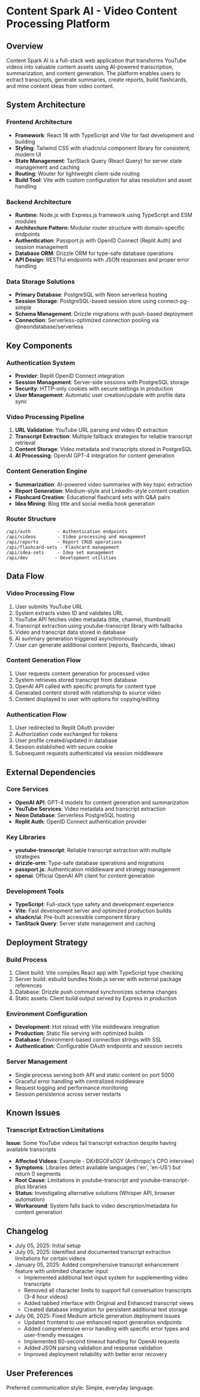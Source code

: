 # Content Spark AI - Video Content Processing Platform

## Overview

Content Spark AI is a full-stack web application that transforms YouTube videos into valuable content assets using AI-powered transcription, summarization, and content generation. The platform enables users to extract transcripts, generate summaries, create reports, build flashcards, and mine content ideas from video content.

## System Architecture

### Frontend Architecture
- **Framework**: React 18 with TypeScript and Vite for fast development and building
- **Styling**: Tailwind CSS with shadcn/ui component library for consistent, modern UI
- **State Management**: TanStack Query (React Query) for server state management and caching
- **Routing**: Wouter for lightweight client-side routing
- **Build Tool**: Vite with custom configuration for alias resolution and asset handling

### Backend Architecture
- **Runtime**: Node.js with Express.js framework using TypeScript and ESM modules
- **Architecture Pattern**: Modular router structure with domain-specific endpoints
- **Authentication**: Passport.js with OpenID Connect (Replit Auth) and session management
- **Database ORM**: Drizzle ORM for type-safe database operations
- **API Design**: RESTful endpoints with JSON responses and proper error handling

### Data Storage Solutions
- **Primary Database**: PostgreSQL with Neon serverless hosting
- **Session Storage**: PostgreSQL-based session store using connect-pg-simple
- **Schema Management**: Drizzle migrations with push-based deployment
- **Connection**: Serverless-optimized connection pooling via @neondatabase/serverless

## Key Components

### Authentication System
- **Provider**: Replit OpenID Connect integration
- **Session Management**: Server-side sessions with PostgreSQL storage
- **Security**: HTTP-only cookies with secure settings in production
- **User Management**: Automatic user creation/update with profile data sync

### Video Processing Pipeline
1. **URL Validation**: YouTube URL parsing and video ID extraction
2. **Transcript Extraction**: Multiple fallback strategies for reliable transcript retrieval
3. **Content Storage**: Video metadata and transcripts stored in PostgreSQL
4. **AI Processing**: OpenAI GPT-4 integration for content generation

### Content Generation Engine
- **Summarization**: AI-powered video summaries with key topic extraction
- **Report Generation**: Medium-style and LinkedIn-style content creation
- **Flashcard Creation**: Educational flashcard sets with Q&A pairs
- **Idea Mining**: Blog title and social media hook generation

### Router Structure
```
/api/auth          - Authentication endpoints
/api/videos        - Video processing and management
/api/reports       - Report CRUD operations
/api/flashcard-sets - Flashcard management
/api/idea-sets     - Idea set management
/api/dev          - Development utilities
```

## Data Flow

### Video Processing Flow
1. User submits YouTube URL
2. System extracts video ID and validates URL
3. YouTube API fetches video metadata (title, channel, thumbnail)
4. Transcript extraction using youtube-transcript library with fallbacks
5. Video and transcript data stored in database
6. AI summary generation triggered asynchronously
7. User can generate additional content (reports, flashcards, ideas)

### Content Generation Flow
1. User requests content generation for processed video
2. System retrieves stored transcript from database
3. OpenAI API called with specific prompts for content type
4. Generated content stored with relationship to source video
5. Content displayed to user with options for copying/editing

### Authentication Flow
1. User redirected to Replit OAuth provider
2. Authorization code exchanged for tokens
3. User profile created/updated in database
4. Session established with secure cookie
5. Subsequent requests authenticated via session middleware

## External Dependencies

### Core Services
- **OpenAI API**: GPT-4 models for content generation and summarization
- **YouTube Services**: Video metadata and transcript extraction
- **Neon Database**: Serverless PostgreSQL hosting
- **Replit Auth**: OpenID Connect authentication provider

### Key Libraries
- **youtube-transcript**: Reliable transcript extraction with multiple strategies
- **drizzle-orm**: Type-safe database operations and migrations
- **passport.js**: Authentication middleware and strategy management
- **openai**: Official OpenAI API client for content generation

### Development Tools
- **TypeScript**: Full-stack type safety and development experience
- **Vite**: Fast development server and optimized production builds
- **shadcn/ui**: Pre-built accessible component library
- **TanStack Query**: Server state management and caching

## Deployment Strategy

### Build Process
1. Client build: Vite compiles React app with TypeScript type checking
2. Server build: esbuild bundles Node.js server with external package references
3. Database: Drizzle push command synchronizes schema changes
4. Static assets: Client build output served by Express in production

### Environment Configuration
- **Development**: Hot reload with Vite middleware integration
- **Production**: Static file serving with optimized builds
- **Database**: Environment-based connection strings with SSL
- **Authentication**: Configurable OAuth endpoints and session secrets

### Server Management
- Single process serving both API and static content on port 5000
- Graceful error handling with centralized middleware
- Request logging and performance monitoring
- Session persistence across server restarts

## Known Issues

### Transcript Extraction Limitations
**Issue**: Some YouTube videos fail transcript extraction despite having available transcripts
- **Affected Videos**: Example - DKrBGOFs0GY (Anthropic's CPO interview)
- **Symptoms**: Libraries detect available languages ('en', 'en-US') but return 0 segments
- **Root Cause**: Limitations in youtube-transcript and youtube-transcript-plus libraries
- **Status**: Investigating alternative solutions (Whisper API, browser automation)
- **Workaround**: System falls back to video description/metadata for content generation

## Changelog
- July 05, 2025: Initial setup
- July 05, 2025: Identified and documented transcript extraction limitations for certain videos
- January 05, 2025: Added comprehensive transcript enhancement feature with unlimited character input
  - Implemented additional text input system for supplementing video transcripts
  - Removed all character limits to support full conversation transcripts (3-4 hour videos)
  - Added tabbed interface with Original and Enhanced transcript views
  - Created database integration for persistent additional text storage
- July 06, 2025: Fixed Medium article generation deployment issues
  - Updated frontend to use enhanced report generation endpoints
  - Added comprehensive error handling with specific error types and user-friendly messages
  - Implemented 60-second timeout handling for OpenAI requests
  - Added JSON parsing validation and response validation
  - Improved deployment reliability with better error recovery

## User Preferences

Preferred communication style: Simple, everyday language.